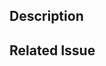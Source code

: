 <!--- Provide a general summary of your changes in the Title above -->
<!--- Its must follow the pattern "<type>(<scope>): <subject>" -->
<!--- where <type> can be feat/fix/doc/style/refactor/perf/test/chore -->

## Description

<!--- Describe your changes in detail -->

## Related Issue

<!--- Closes #32 where #32 is github number issue-->
